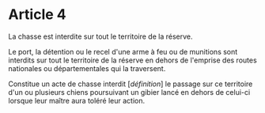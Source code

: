 # Article 4

La chasse est interdite sur tout le territoire de la réserve.

Le port, la détention ou le recel d'une arme à feu ou de munitions sont interdits sur tout le territoire de la réserve en dehors de l'emprise des routes nationales ou départementales qui la traversent.

Constitue un acte de chasse interdit [*définition*] le passage sur ce territoire d'un ou plusieurs chiens poursuivant un gibier lancé en dehors de celui-ci lorsque leur maître aura toléré leur action.
